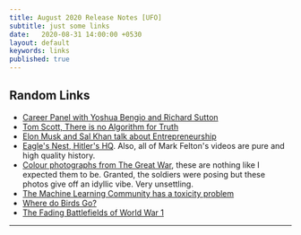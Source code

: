 ```yaml
---
title: August 2020 Release Notes [UFO]
subtitle: just some links
date:   2020-08-31 14:00:00 +0530
layout: default
keywords: links
published: true
---
```

## Random Links

* [Career Panel with Yoshua Bengio and Richard Sutton](https://www.youtube.com/watch?v=kL5GJag6Ipo)
* [Tom Scott, There is no Algorithm for Truth](https://www.youtube.com/watch?v=leX541Dr2rU)
* [Elon Musk and Sal Khan talk about Entrepreneurship](https://www.youtube.com/watch?v=vDwzmJpI4io)
* [Eagle's Nest, Hitler's HQ](https://www.youtube.com/watch?v=u7Yy-NG2o_A). Also, all of Mark Felton's videos are pure and high quality history.
* [Colour photographs from The Great War](https://rarehistoricalphotos.com/hans-hildenbrand-german-front-in-rare-color-photos-1914-1918/), these are nothing like I expected them to be. Granted, the soldiers were posing but these photos give off an idyllic vibe. Very unsettling.
* [The Machine Learning Community has a toxicity problem](https://www.reddit.com/r/MachineLearning/comments/hiv3vf/d_the_machine_learning_community_has_a_toxicity/)
* [Where do Birds Go?](https://xkcd.com/1434/)
* [The Fading Battlefields of World War 1](https://www.theatlantic.com/photo/2018/05/the-fading-battlefields-of-world-war-i/561353/)

---
